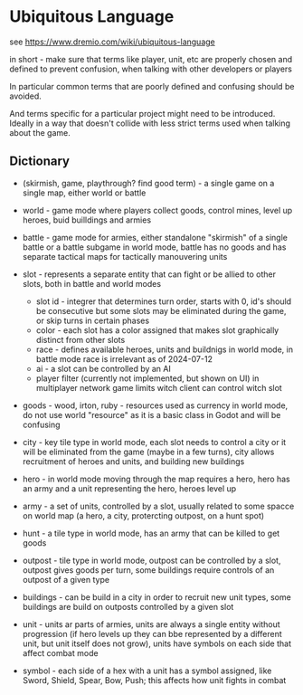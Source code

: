 # Ubiquitous Language 

see https://www.dremio.com/wiki/ubiquitous-language

in short - make sure that terms like player, unit, etc are properly chosen and defined to prevent confusion, when talking with other developers or players

In particular common terms that are poorly defined and confusing should be avoided.

And terms specific for a particular project might need to be introduced. Ideally in a way that doesn't collide with less strict terms used when talking about the game.

## Dictionary

- (skirmish, game, playthrough? find good term) - a single game on a single map, either world or battle

- world - game mode where players collect goods, control mines, level up heroes, buid builldings and armies

- battle - game mode for armies, either standalone "skirmish" of a single battle or a battle subgame in world mode, battle has no goods and has separate tactical maps for tactically manouvering units

- slot - represents a separate entity that can fight or be allied to other slots, both in battle and world modes
  - slot id - integrer that determines turn order, starts with 0, id's should be consecutive but some slots may be eliminated during the game, or skip turns in certain phases
  - color - each slot has a color assigned that makes slot graphically distinct from other slots
  - race - defines available heroes, units and buildnigs in world mode, in battle mode race is irrelevant as of 2024-07-12
  - ai - a slot can be controlled by an AI
  - player filter (currently not implemented, but shown on UI) in multiplayer network game limits witch client can control witch slot

- goods - wood, irton, ruby - resources used as currency in world mode, do not use world "resource" as it is a basic class in Godot and will be confusing

- city - key tile type in world mode, each slot needs to control a city or it will be eliminated from the game (maybe in a few turns), city allows recruitment of heroes and units, and building new buildings

- hero - in world mode moving through the map requires a hero, hero has an army and a unit representing the hero, heroes level up

- army - a set of units, controlled by a slot, usually related to some spacce on world map (a hero, a city, protercting outpost, on a hunt spot)

- hunt - a tile type in world mode, has an army that can be killed to get goods

- outpost - tile type in world mode, outpost can be controlled by a slot, outpost gives goods per turn, some buildings require controls of an outpost of a given type

- buildings - can be build in a city in order to recruit new unit types, some buildings are build on outposts controlled by a given slot

- unit - units ar parts of armies, units are always a single entity without progression (if hero levels up they can bbe represented by a different unit, but unit itself does not grow),  units have symbols on each side that affect combat mode

- symbol - each side of a hex with a unit has a symbol assigned, like Sword, Shield, Spear, Bow, Push; this affects how unit fights in combat

